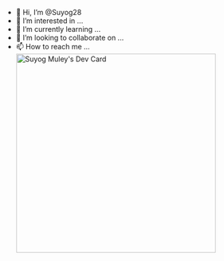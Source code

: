 - 👋 Hi, I’m @Suyog28
- 👀 I’m interested in ...
- 🌱 I’m currently learning ...
- 💞️ I’m looking to collaborate on ...
- 📫 How to reach me ...
<a href="https://app.daily.dev/SuyogMuley"><img src="https://api.daily.dev/devcards/ffdee486656b4e67afcf0cb54e28748e.png?r=5qw" width="400" alt="Suyog Muley's Dev Card"/></a>
<!---
Suyog28/Suyog28 is a ✨ special ✨ repository because its `README.md` (this file) appears on your GitHub profile.
You can click the Preview link to take a look at your changes.
--->
